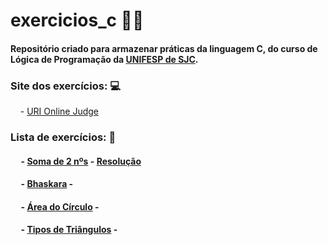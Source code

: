 
# exercicios_c 👩‍💻
#### Repositório criado para armazenar práticas da linguagem <b>C</b>, do curso de <b>Lógica de Programação</b> da [UNIFESP de SJC](https://www.unifesp.br/campus/sjc/).


### Site dos exercícios: 💻

&nbsp;&nbsp;&nbsp; - [URI Online Judge](https://www.urionlinejudge.com.br/judge/pt)

### Lista de exercícios: 📝

  #### &nbsp;&nbsp;&nbsp;&nbsp; - [Soma de 2 nºs](https://www.urionlinejudge.com.br/judge/pt/problems/view/1001) - [Resolução](exercicios_c/exercicio_1001.c)
  
  #### &nbsp;&nbsp;&nbsp;&nbsp; - [Bhaskara](https://www.urionlinejudge.com.br/judge/pt/problems/view/1036) - 
  
   #### &nbsp;&nbsp;&nbsp;&nbsp; - [Área do Círculo](https://www.urionlinejudge.com.br/judge/pt/problems/view/1002) - 
   
   #### &nbsp;&nbsp;&nbsp;&nbsp; - [Tipos de Triângulos](https://www.urionlinejudge.com.br/judge/pt/problems/view/1045) - 
  


